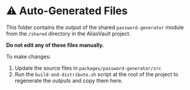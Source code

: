 # ⚠️ Auto-Generated Files

This folder contains the output of the shared `password-generator` module from the `/shared` directory in the AliasVault project.

**Do not edit any of these files manually.**

To make changes:
1. Update the source files in `packages/password-generator/src`
2. Run the `build-and-distribute.sh` script at the root of the project to regenerate the outputs and copy them here.
